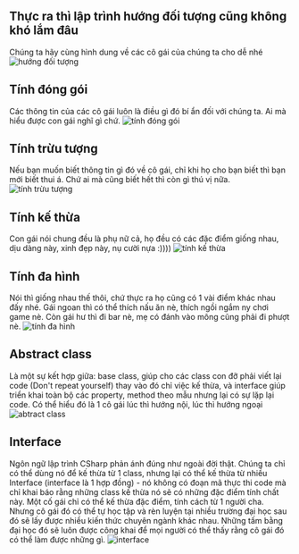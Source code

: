## Thực ra thì lập trình hướng đối tượng cũng không khó lắm đâu
Chúng ta hãy cùng hình dung về các cô gái của chúng ta cho dễ nhé
![hướng đối tượng](images/huongdoituong.png)
## Tính đóng gói
Các thông tin của các cô gái luôn là điều gì đó bí ẩn đối với chúng ta. Ai mà hiểu được con gái nghĩ gì chứ.
![tính đóng gói](images/tinhdonggoi.png)
## Tính trừu tượng
Nếu bạn muốn biết thông tin gì đó về cô gái, chỉ khi họ cho bạn biết thì bạn mới biết thui á. Chứ ai mà cũng biết hết thì còn gì thú vị nữa.
![tính trừu tượng](images/tinhtruutuong.png)
## Tính kế thừa
Con gái nói chung đều là phụ nữ cả, họ đều có các đặc điểm giống nhau, dịu dàng này, xinh đẹp này, nụ cười nựa :))))
![tính kế thừa](images/tinhkethua.png)
## Tính đa hình
Nói thì giống nhau thế thôi, chứ thực ra họ cũng có 1 vài điểm khác nhau đấy nhé. Gái ngoan thì có thể thích nấu ăn nè, thích ngồi ngắm ny chơi game nè. Còn gái hư thì đi bar nè, mẹ có đánh vào mông cũng phải đi phượt nè.
![tính đa hình](images/tinhdahinh.png)
## Abstract class
Là một sự kết hợp giữa: base class, giúp cho các class con đỡ phải viết lại code (Don't repeat yourself) thay vào đó chỉ việc kế thừa, và interface giúp triển khai toàn bộ các property, method theo mẫu nhưng lại có sự lặp lại code. Có thể hiểu đó là 1 cô gái lúc thì hướng nội, lúc thì hướng ngoại
![abtract class](images/abtract%20class.png)
## Interface
Ngôn ngữ lập trình CSharp phản ánh đúng như ngoài đời thật. Chúng ta chỉ có thể dùng nó để kế thừa từ 1 class, nhưng lại có thể kế thừa từ nhiều Interface (interface là 1 hợp đồng) - nó không có đoạn mã thực thi code mà chỉ khai báo rằng những class kế thừa nó sẽ có những đặc điểm tính chất này.
Một cố gái chỉ có thể kế thừa đặc điểm, tính cách từ 1 người cha. Nhưng cô gái đó có thể tự học tập và rèn luyện tại nhiều trường đại học sau đó sẽ lấy được nhiều kiến thức chuyên ngành khác nhau. Những tấm bằng đại học đó sẽ luôn được công khai để mọi người có thể thấy rằng cô gái đó có thể làm được những gì.
![interface](images/interfaces.png)